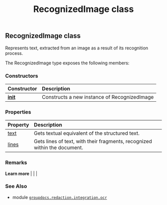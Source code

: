 ﻿---
title: RecognizedImage class
second_title: GroupDocs.Redaction for Python via .NET API References
description: 
type: docs
url: /python-net/groupdocs.redaction.integration.ocr/recognizedimage/
is_root: false
weight: 20
---

## RecognizedImage class

Represents text, extracted from an image as a result of its recognition process.



The RecognizedImage type exposes the following members:

### Constructors
| Constructor | Description |
| :- | :- |
| [__init__](/redaction/python-net/groupdocs.redaction.integration.ocr/recognizedimage/__init__/#list) | Constructs a new instance of RecognizedImage |


### Properties
| Property | Description |
| :- | :- |
| [text](/redaction/python-net/groupdocs.redaction.integration.ocr/recognizedimage/text) | Gets textual equivalent of the structured text. |
| [lines](/redaction/python-net/groupdocs.redaction.integration.ocr/recognizedimage/lines) | Gets lines of text, with their fragments, recognized within the document. |



### Remarks 


**Learn more** |
|
 |

### See Also
* module [`groupdocs.redaction.integration.ocr`](..)
